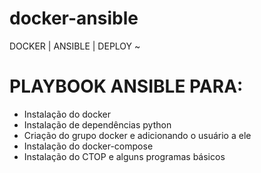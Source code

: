 # docker-ansible
  DOCKER | ANSIBLE | DEPLOY ~

# PLAYBOOK ANSIBLE PARA:

- Instalação do docker
- Instalação de dependências python
- Criação do grupo docker e adicionando o usuário a ele
- Instalação do docker-compose
- Instalação do CTOP e alguns programas básicos
